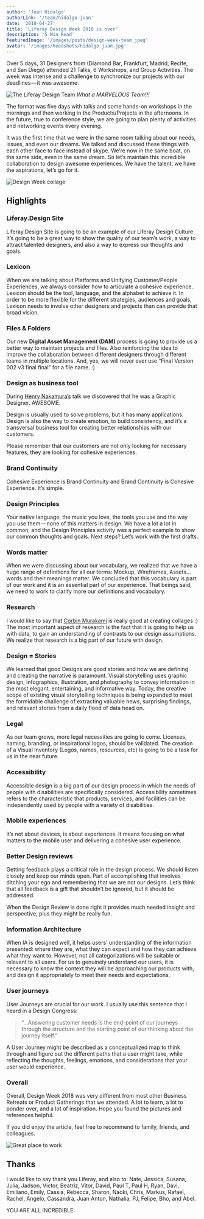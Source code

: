 ```yaml
---
author: 'Juan Hidalgo'
authorLink: '/team/hidalgo-juan'
date: '2018-04-27'
title: 'Liferay Design Week 2018 is over'
description: '5 Min Read'
featuredImage: '/images/posts/design-week-team.jpeg'
avatar: '/images/headshots/hidalgo-juan.jpg'
---
```


Over 5 days, 31 Designers from (Diamond Bar, Frankfurt, Madrid, Recife, and San Diego) attended 21 Talks, 6 Workshops, and Group Activities. The week was intense and a challenge to synchronize our projects with our deadlines — it was awesome.

![The Liferay Design Team](/images/posts/design-week-team.jpeg)
_What a MARVELOUS Team!!!_

The format was five days with talks and some hands-on workshops in the mornings and then working in the Products/Projects in the afternoons. In the future, true to conference style, we are going to plan plenty of activities and networking events every evening.

It was the first time that we were in the same room talking about our needs, issues, and even our dreams. We talked and discussed these things with each other face to face instead of skype. We’re now in the same boat, on the same side, even in the same dream. So let’s maintain this incredible collaboration to design awesome experiences. We have the talent, we have the aspirations, let’s go for it.

![Design Week collage](/images/posts/design-week-collage.jpeg)

## Highlights

### Liferay.Design Site

Liferay.Design Site is going to be an example of our Liferay Design Culture. It’s going to be a great way to show the quality of our team’s work, a way to attract talented designers, and also a way to express our thoughts and goals.

### Lexicon

When we are talking about Platforms and Unifying Customer/People Experiences, we always consider how to articulate a cohesive experience. Lexicon should be the tool, language, and the alphabet to achieve it. In order to be more flexible for the different strategies, audiences and goals, Lexicon needs to involve other designers and projects than can provide that broad vision.

### Files & Folders

Our new **Digital Asset Management (DAM)** process is going to provide us a better way to maintain projects and files. Also reinforcing the idea to improve the collaboration between different designers through different teams in multiple locations. And, yes, we will never ever use “Final Version 002 v3 final final” for a file name. :)

### Design as business tool

During [Henry Nakamura’s](https://twitter.com/HenryLiferay) talk we discovered that he was a Graphic Designer. AWESOME.

Design is usually used to solve problems, but it has many applications. Design is also the way to create emotion, to build consistency, and it’s a transversal business tool for creating better relationships with our customers.

Please remember that our customers are not only looking for necessary features, they are looking for cohesive experiences.

### Brand Continuity

Cohesive Experience is Brand Continuity and Brand Continuity is Cohesive Experience. It’s simple.

### Design Principles

Your native language, the music you love, the tools you use and the way you use them — none of this matters in design. We have a lot a lot in common, and the Design Principles activity was a perfect example to show our common thoughts and goals. Next steps? Let’s work with the first drafts.

### Words matter

When we were discussing about our vocabulary, we realized that we have a huge range of definitions for all our terms: Mockup, Wireframes, Assets… words and their meanings matter. We concluded that this vocabulary is part of our work and it is an essential part of our experience. That beings said, we need to work to clarify more our definitions and vocabulary.

### Research

I would like to say that [Corbin Murakami](https://twitter.com/corbinmurakami) is really good at creating collages :)
The most important aspect of research is the fact that it is going to help us with data, to gain an understanding of contrasts to our design assumptions. We realize that research is a big part of our future with design.

### Design = Stories

We learned that good Designs are good stories and how we are defining and creating the narrative is paramount. Visual storytelling uses graphic design, infographics, illustration, and photography to convey information in the most elegant, entertaining, and informative way. Today, the creative scope of existing visual storytelling techniques is being expanded to meet the formidable challenge of extracting valuable news, surprising findings, and relevant stories from a daily flood of data head on.

### Legal

As our team grows, more legal necessities are going to come. Licenses, naming, branding, or inspirational logos, should be validated. The creation of a Visual Inventory (Logos, names, resources, etc) is going to be a task for us in the near future.

### Accessibility

Accessible design is a big part of our design process in which the needs of people with disabilities are specifically considered. Accessibility sometimes refers to the characteristic that products, services, and facilities can be independently used by people with a variety of disabilities.

### Mobile experiences

It’s not about devices, is about experiences. It means focusing on what matters to the mobile user and delivering a cohesive user experience.

### Better Design reviews

Getting feedback plays a critical role in the design process. We should listen closely and keep our minds open. Part of accomplishing that involves ditching your ego and remembering that we are not our designs. Let’s think that all feedback is a gift that shouldn’t be ignored, but it should be addressed.

When the Design Review is done right it provides much needed insight and perspective, plus they might be really fun.

### Information Architecture

When IA is designed well, it helps users’ understanding of the information presented: where they are, what they can expect and how they can achieve what they want to. However, not all categorizations will be suitable or relevant to all users. For us to genuinely understand our users, it is necessary to know the context they will be approaching our products with, and design it appropriately to meet their needs and expectations.

### User journeys

User Journeys are crucial for our work. I usually use this sentence that I heard in a Design Congress:

> “…Answering customer needs is the end-point of our journeys through the structure and the starting point of our thinking about the journey itself.”

A User Journey might be described as a conceptualized map to think through and figure out the different paths that a user might take, while reflecting the thoughts, feelings, emotions, and considerations that your user would experience.

### Overall

Overall, Design Week 2018 was very different from most other Business Retreats or Product Gatherings that we attended. A lot to learn, a lot to ponder over, and a lot of inspiration. Hope you found the pictures and references helpful.

If you did enjoy the article, feel free to recommend to family, friends, and colleagues.

![Great place to work](/images/posts/liferay-great-place-to-work.jpeg)

## Thanks

I would like to say thank you Liferay, and also to: Nate, Jessica, Susana, Julia, Jadson, Victor, Beatriz, Vitor, David, Paul T, Paul H, Ryan, Davi, Emiliano, Emily, Cassia, Rebecca, Sharon, Naoki, Chris, Markus, Rafael, Rachel, Angelo, Cassandra, Juan Anton, Nathalia, PJ, Felipe, Bho, and Abel.

YOU ARE ALL INCREDIBLE.
